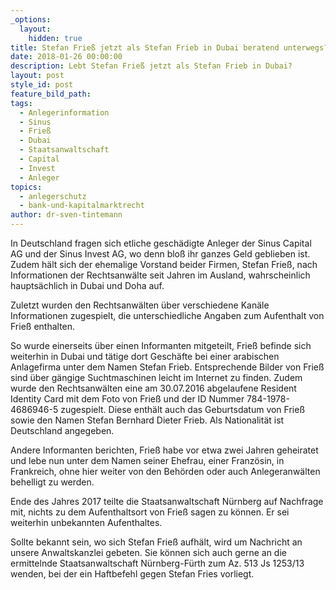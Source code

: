 ```yaml
---
_options:
  layout:
    hidden: true
title: Stefan Frieß jetzt als Stefan Frieb in Dubai beratend unterwegs?
date: 2018-01-26 00:00:00
description: Lebt Stefan Frieß jetzt als Stefan Frieb in Dubai?
layout: post
style_id: post
feature_bild_path:
tags:
  - Anlegerinformation
  - Sinus
  - Frieß
  - Dubai
  - Staatsanwaltschaft
  - Capital
  - Invest
  - Anleger
topics:
  - anlegerschutz
  - bank-und-kapitalmarktrecht
author: dr-sven-tintemann
---
```



In Deutschland fragen sich etliche geschädigte Anleger der Sinus Capital AG und der Sinus Invest AG, wo denn bloß ihr ganzes Geld geblieben ist. Zudem hält sich der ehemalige Vorstand beider Firmen, Stefan Frieß, nach Informationen der Rechtsanwälte seit Jahren im Ausland, wahrscheinlich hauptsächlich in Dubai und Doha auf.

Zuletzt wurden den Rechtsanwälten über verschiedene Kanäle Informationen zugespielt, die unterschiedliche Angaben zum Aufenthalt von Frieß enthalten.

So wurde einerseits über einen Informanten mitgeteilt, Frieß befinde sich weiterhin in Dubai und tätige dort Geschäfte bei einer arabischen Anlagefirma unter dem Namen Stefan Frieb. Entsprechende Bilder von Frieß sind über gängige Suchtmaschinen leicht im Internet zu finden. Zudem wurde den Rechtsanwälten eine am 30.07.2016 abgelaufene Resident Identity Card mit dem Foto von Frieß und der ID Nummer 784-1978-4686946-5 zugespielt. Diese enthält auch das Geburtsdatum von Frieß sowie den Namen Stefan Bernhard Dieter Frieb. Als Nationalität ist Deutschland angegeben.

Andere Informanten berichten, Frieß habe vor etwa zwei Jahren geheiratet und lebe nun unter dem Namen seiner Ehefrau, einer Französin, in Frankreich, ohne hier weiter von den Behörden oder auch Anlegeranwälten behelligt zu werden.

Ende des Jahres 2017 teilte die Staatsanwaltschaft Nürnberg auf Nachfrage mit, nichts zu dem Aufenthaltsort von Frieß sagen zu können. Er sei weiterhin unbekannten Aufenthaltes.

Sollte bekannt sein, wo sich Stefan Frieß aufhält, wird um Nachricht an unsere Anwaltskanzlei gebeten. Sie können sich auch gerne an die ermittelnde Staatsanwaltschaft Nürnberg-Fürth zum Az. 513 Js 1253/13 wenden, bei der ein Haftbefehl gegen Stefan Fries vorliegt.